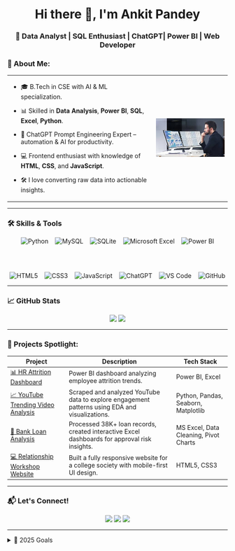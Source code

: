 <h1 align="center">Hi there 👋, I'm Ankit Pandey</h1>
<h3 align="center">🚀 Data Analyst | SQL Enthusiast | ChatGPT| Power BI | Web Developer</h3>

### 🧠 About Me:

<table>
  <tr>
    <td>

- 🎓 B.Tech in CSE with AI & ML specialization.  
- 📊 Skilled in **Data Analysis**, **Power BI**, **SQL**, **Excel**, **Python**.  
- 🧠 ChatGPT Prompt Engineering Expert – automation & AI for productivity.  
- 💻 Frontend enthusiast with knowledge of **HTML**, **CSS**, and **JavaScript**.  
- 🛠️ I love converting raw data into actionable insights.

  </td>
  <td>
    <img src="https://github.com/Devnkit/Devnkit/blob/main/Data%20analyst.jpeg?raw=true" width="300px" alt="Ankit Working">
  </td>
  </tr>
</table>


---

### 🛠️ Skills & Tools

<div align="center">

<!-- Row 1 -->
<img src="https://cdn.jsdelivr.net/gh/devicons/devicon/icons/python/python-original.svg" width="55" title="Python"/>
&nbsp;&nbsp;
<img src="https://cdn.jsdelivr.net/gh/devicons/devicon/icons/mysql/mysql-original-wordmark.svg" width="55" title="MySQL"/>
&nbsp;&nbsp;
<img src="https://cdn.jsdelivr.net/gh/devicons/devicon/icons/sqlite/sqlite-original.svg" width="45" title="SQLite"/>
&nbsp;&nbsp;
<img src="https://img.icons8.com/color/48/000000/microsoft-excel-2019--v1.png" title="Microsoft Excel"/>
&nbsp;&nbsp;
<img src="https://img.icons8.com/color/48/000000/power-bi.png" title="Power BI"/>

<br><br>

<!-- Row 2 -->
<img src="https://cdn.jsdelivr.net/gh/devicons/devicon/icons/html5/html5-original.svg" width="45" title="HTML5"/>
&nbsp;&nbsp;
<img src="https://cdn.jsdelivr.net/gh/devicons/devicon/icons/css3/css3-original.svg" width="45" title="CSS3"/>
&nbsp;&nbsp;
<img src="https://cdn.jsdelivr.net/gh/devicons/devicon/icons/javascript/javascript-original.svg" width="45" title="JavaScript"/>
&nbsp;&nbsp;
<img src="https://img.icons8.com/color/48/chatgpt.png" title="ChatGPT"/>
&nbsp;&nbsp;
<img src="https://img.icons8.com/fluency/48/visual-studio-code-2019.png" title="VS Code"/>
&nbsp;&nbsp;
<img src="https://cdn.jsdelivr.net/gh/devicons/devicon/icons/github/github-original.svg" width="45" title="GitHub"/>

</div>

---

### 📈 GitHub Stats

<div align="center">
  <img src="https://github-readme-stats.vercel.app/api?username=Devnkit&show_icons=true&theme=github_dark&hide_border=true" width="48%" />
  <img src="https://github-readme-streak-stats.herokuapp.com/?user=Devnkit&theme=github-dark&hide_border=true" width="48%" />
</div>

---


### 📌 Projects Spotlight:

| Project | Description | Tech Stack |
|--------|-------------|------------
| [📊 HR Attrition Dashboard](https://github.com/Devnkit/HR-DASHBOARD) | Power BI dashboard analyzing employee attrition trends. | Power BI, Excel |
| [📈 YouTube Trending Video Analysis](https://github.com/Devnkit/YouTube-Trending-Video-Analysis) | Scraped and analyzed YouTube data to explore engagement patterns using EDA and visualizations. | Python, Pandas, Seaborn, Matplotlib |
| [🏦 Bank Loan Analysis](https://drive.google.com/drive/folders/1_1jFC9bjXsA48z3ggGtmWg0AahLwZkHt) | Processed 38K+ loan records, created interactive Excel dashboards for approval risk insights. | MS Excel, Data Cleaning, Pivot Charts |
| [💻 Relationship Workshop Website](https://devnkit.github.io/Relationship-Workshop/) | Built a fully responsive website for a college society with mobile-first UI design. | HTML5, CSS3 |

---

### 📬 Let's Connect!

<p align="center">
  <a href="https://www.linkedin.com/in/ankit-pandey-473197233/"><img src="https://img.shields.io/badge/LinkedIn-0077B5.svg?&style=for-the-badge&logo=linkedin&logoColor=white"/></a>
  <a href="https://leetcode.com/u/ankitpandit022003/"><img src="https://img.shields.io/badge/LeetCode-FFA116?style=for-the-badge&logo=leetcode&logoColor=black"/></a>
  <a href="https://drive.google.com/file/d/1f32Tao5-eCCPU7bYgdWDzG5tEIM__Sml/view?usp=drive_link"><img src="https://img.shields.io/badge/Resume-8A2BE2?style=for-the-badge&logo=google-drive&logoColor=white"/></a>
</p>

---

<details>
  <summary>🎯 2025 Goals</summary>
  
  - 🔥 Build a portfolio with real-world data problems
  - 📊 Share knowledge via blogs & YouTube
  - 🤖 Explore AI & LLMs in analytics
  - 🧑‍🏫 Mentor junior data enthusiasts
</details>
